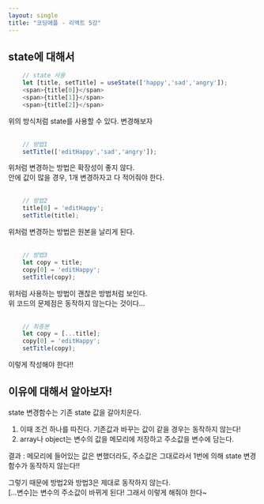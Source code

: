```yaml
---
layout: single
title: "코딩애플 - 리액트 5강"
---
```


## state에 대해서
``` js
    // state 사용
    let [title, setTitle] = useState(['happy','sad','angry']);
    <span>{title[0]}</span>
    <span>{title[1]}</span>
    <span>{title[2]}</span>
```
위의 방식처럼 state를 사용할 수 있다. 변경해보자<br><br>

``` js
    // 방법1
    setTitle(['editHappy','sad','angry']);
```
위처럼 변경하는 방법은 확장성이 좋지 않다.<br>
안에 값이 많을 경우, 1개 변경하자고 다 적어줘야 한다.<br><br>

``` js
    // 방법2
    title[0] = 'editHappy';
    setTitle(title);
```
위처럼 변경하는 방법은 원본을 날리게 된다.
<br><br>

``` js
    // 방법3
    let copy = title;
    copy[0] = 'editHappy';
    setTitle(copy);
```
위처럼 사용하는 방법이 괜찮은 방법처럼 보인다.<br>
위 코드의 문제점은 동작하지 않는다는 것이다...<br><br>
``` js
    // 최종본
    let copy = [...title];
    copy[0] = 'editHappy';
    setTitle(copy);
```
이렇게 작성해야 한다!!

## 이유에 대해서 알아보자!
state 변경함수는 기존 state 값을 갈아치운다.<br>
1. 이때 조건 하나를 따진다. 기존값과 바꾸는 값이 같을 경우는 동작하지 않는다!
2. array나 object는 변수의 값을 메모리에 저장하고 주소값을 변수에 담는다.

결과 : 메모리에 들어있는 값은 변했더라도, 주소값은 그대로라서 1번에 의해 state 변경함수가 동작하지 않는다!!<br>

그렇기 때문에 방법2와 방법3은 제대로 동작하지 않는다.<br>
[...변수]는 변수의 주소값이 바뀌게 된다! 그래서 이렇게 해줘야 한다~
